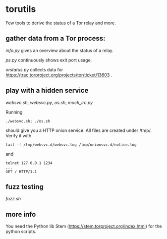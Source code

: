 # torutils
Few tools to derive the status of a Tor relay and more.

## gather data from a Tor process:

*info.py* gives an overview about the status of a relay.

*ps.py* continuously shows exit port usage.

*orstatus.py* collects data for https://trac.torproject.org/projects/tor/ticket/13603 .

##  play with a hidden service

*websvc.sh*, *websvc.py*, *os.sh*, *mock_irc.py*

Running

    ./websvc.sh; ./os.sh

should give you a HTTP onion service.
All files are created under /tmp/.
Verify it with

    tail -f /tmp/websvc.d/websvc.log /tmp/onionsvc.d/notice.log

and

    telnet 127.0.0.1 1234
    ...
    GET / HTTP/1.1

## fuzz testing

*fuzz.sh*

## more info
You need the Python lib Stem (https://stem.torproject.org/index.html) for the python scripts.

